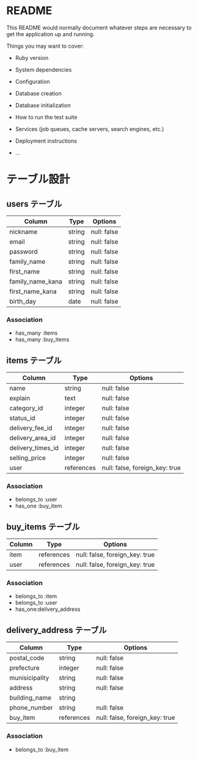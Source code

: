 # README

This README would normally document whatever steps are necessary to get the
application up and running.

Things you may want to cover:

* Ruby version

* System dependencies

* Configuration

* Database creation

* Database initialization

* How to run the test suite

* Services (job queues, cache servers, search engines, etc.)

* Deployment instructions

* ...


# テーブル設計

## users テーブル

| Column          | Type     | Options     |
| --------------- | ------   | ----------- |
| nickname        | string   | null: false |
| email           | string   | null: false |
| password        | string   | null: false |
| family_name     | string   | null: false |
| first_name      | string   | null: false |
| family_name_kana| string   | null: false |
| first_name_kana | string   | null: false |
| birth_day       | date     | null: false |

### Association

- has_many :items
- has_many :buy_items

## items テーブル

| Column           | Type       | Options                            |
| --------------   | ---------- | ---------------------------------- |
| name             | string     | null: false                        |
| explain          | text       | null: false                        |
| category_id      | integer    | null: false                        |
| status_id        | integer    | null: false                        |
| delivery_fee_id  | integer    | null: false                        |
| delivery_area_id | integer    | null: false                        |
| delivery_times_id| integer    | null: false                        |
| selling_price    | integer    | null: false                        |
| user             | references | null: false, foreign_key: true     |


### Association

- belongs_to :user
- has_one :buy_item

## buy_items テーブル

| Column          | Type       | Options                        |
| --------------- | ---------- | ------------------------------ |
| item            | references | null: false, foreign_key: true |
| user            | references | null: false, foreign_key: true |

### Association

- belongs_to :item
- belongs_to :user
- has_one:delivery_address

## delivery_address テーブル

| Column               | Type       | Options                        |
| -------------------- | ---------- |------------------------------- |
| postal_code          | string     | null: false                    |
| prefecture           | integer    | null: false                    |
| munisicipality       | string     | null: false                    |
| address              | string     | null: false                    |
| building_name        | string     |                                |
| phone_number         | string     | null: false                    |
| buy_item             | references | null: false, foreign_key: true |


### Association

- belongs_to :buy_item

